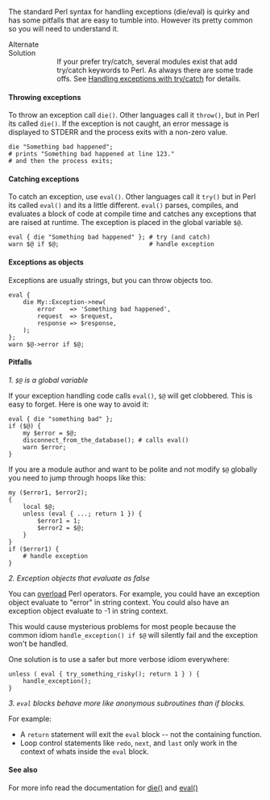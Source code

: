 
The standard Perl syntax for handling exceptions (die/eval) is quirky and has
some pitfalls that are easy to tumble into.  However its pretty common so 
you will need to understand it.

<div class="tip">
    <div class="tip-title">Alternate<br>Solution</div>
    <div class="tip-content" style="margin-left:6rem">
        If your prefer try/catch, several modules exist that add try/catch keywords to Perl. 
        As always there are some trade offs.  See <a
href="/essentials/try-catch/"> Handling
exceptions with try/catch</a> for details.
    </div>
</div>

#### Throwing exceptions

To throw an exception call `die()`.  Other languages call it `throw()`, but in
Perl its called `die()`.  If the exception is not caught, an error message is
displayed to STDERR and the process exits with a non-zero value.

    die "Something bad happened";
    # prints "Something bad happened at line 123." 
    # and then the process exits;

#### Catching exceptions

To catch an exception, use `eval()`. Other languages call it `try()` but in
Perl its called `eval()` and its a little different.  `eval()` parses,
compiles, and evaluates a block of code at compile time and catches any
exceptions that are raised at runtime.  The exception is placed in the global
variable `$@`.

    eval { die "Something bad happened" }; # try (and catch)
    warn $@ if $@;                         # handle exception

#### Exceptions as objects

Exceptions are usually strings, but you can throw objects too.

    eval {
        die My::Exception->new(
            error    => 'Something bad happened',
            request  => $request,
            response => $response,
        );
    };
    warn $@->error if $@;

#### Pitfalls

*1. `$@` is a global variable*

If your exception handling code calls `eval()`, `$@` will get clobbered.  This
is easy to forget.  Here is one way to avoid it:

    eval { die "something bad" };
    if ($@) {
        my $error = $@;
        disconnect_from_the_database(); # calls eval()
        warn $error;
    }

If you are a module author and want to be polite and not modify `$@` globally
you need to jump through hoops like this:
    
    my ($error1, $error2);
    {
        local $@;
        unless (eval { ...; return 1 }) {
            $error1 = 1;
            $error2 = $@;
        }
    }
    if ($error1) {
        # handle exception
    }

*2. Exception objects that evaluate as false*

You can [overload](https://metacpan.org/pod/overload) Perl operators.  For
example, you could have an exception object evaluate to "error" in string
context.  You could also have an exception object evaluate to -1 in string
context.

This would cause mysterious problems for most people because the common
idiom `handle_exception() if $@` will silently fail and the exception won't be
handled.  

One solution is to use a safer but more verbose idiom everywhere:

    unless ( eval { try_something_risky(); return 1 } ) {
        handle_exception();
    }

*3. `eval` blocks behave more like anonymous subroutines than if blocks.*

For example:

- A `return` statement will exit the `eval` block -- not the containing function.
- Loop control statements like `redo`, `next`, and `last` only work in the context of whats inside the `eval` block.


#### See also
For more info read the documentation for 
[die()](http://perldoc.perl.org/functions/die.html) and
[eval()](http://perldoc.perl.org/functions/eval.html)
    

